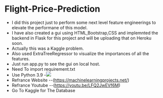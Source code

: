 # Flight-Price-Prediction

- I did this project just to perform some next level feature engineerings to elevate the performane of this model.
- I have also created a gui using HTML,Bootstrap,CSS and implemnted the backend in Flask for this project and will be uploading that on Heroku soon.
- Actually this was a Kaggle problem.
- Also used ExtraTreeRegressor to visualize the importances of all the features.
- Just run app.py to see the gui on local host.
- Need To import requirement.txt
- Use Python 3.9
-![](S_S.png)
- Refrance Website --(https://machinelearningprojects.net/)
- Refrance Youtube --(https://youtu.be/LFQ2JwEVf6M)
- Go To Kaggle for The Database
